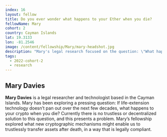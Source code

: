 ```yaml
---
index: 16
layout: fellow
title: Do you ever wonder what happens to your Ether when you die?
fellowName: Mary
cohort: 2
country: Cayman Islands
lat: 19.3133
lon: -81.2546
image: /content/fellowship/Mary/mary-headshot.jpg
description: "Mary's legal research focused on the question: \"What happens to our crypto when we die?\""
tags:
  - 2022-cohort-2
  - research
---
```


## Mary Davies

**Mary Davies** is a legal researcher and technologist based in the Cayman Islands. Mary has been exploring a pressing question: If life-extension technology doesn’t pan out over the next few decades, what happens to your crypto when you die? Currently there is no trustless or decentralized solution to this question, and this presents a problem. Mary’s fellowship explored what new cryptographic mechanisms might enable us to trustlessly transfer assets after death, in a way that is legally compliant.
